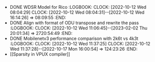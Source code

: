 - DONE WDSR Model for Rico
  :LOGBOOK:
  CLOCK: [2022-10-12 Wed 08:04:29]
  CLOCK: [2022-10-12 Wed 08:04:31]--[2022-10-12 Wed 16:14:26] =>  08:09:55
  :END:
- DONE Align with format of ODU transpose and rewrite the pass
  :LOGBOOK:
  CLOCK: [2022-10-12 Wed 11:06:45]--[2023-02-02 Thu 20:01:34] =>  2720:54:49
  :END:
- DONE Mobilenetv3 performance comparison with 2k6t vs 4k3t
  :LOGBOOK:
  CLOCK: [2022-10-12 Wed 11:37:25]
  CLOCK: [2022-10-12 Wed 11:37:28]--[2022-10-17 Mon 16:00:54] =>  124:23:26
  :END:
- [[Sparsity in VPUX compiler]]